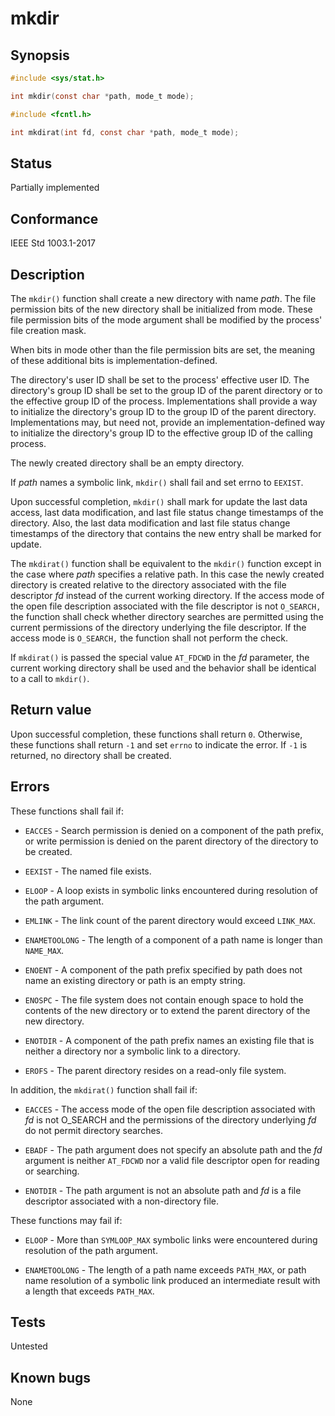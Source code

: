 # mkdir

## Synopsis

```c
#include <sys/stat.h>

int mkdir(const char *path, mode_t mode);

#include <fcntl.h>

int mkdirat(int fd, const char *path, mode_t mode);
```

## Status

Partially implemented

## Conformance

IEEE Std 1003.1-2017

## Description

The `mkdir()` function shall create a new directory with name _path_. The file permission bits of the new directory
shall be initialized from mode. These file permission bits of the mode argument shall be modified by the process'
file creation mask.

When bits in mode other than the file permission bits are set, the meaning of these additional bits is
implementation-defined.

The directory's user ID shall be set to the process' effective user ID. The directory's group ID shall be set to the
group ID of the parent directory or to the effective group ID of the process. Implementations shall provide a way to
initialize the directory's group ID to the group ID of the parent directory. Implementations may, but need not, provide
an implementation-defined way to initialize the directory's group ID to the effective group ID of the calling process.

The newly created directory shall be an empty directory.

If _path_ names a symbolic link, `mkdir()` shall fail and set errno to `EEXIST`.

Upon successful completion, `mkdir()` shall mark for update the last data access, last data modification, and last file
status change timestamps of the directory. Also, the last data modification and last file status change timestamps of
the directory that contains the new entry shall be marked for update.

The `mkdirat()` function shall be equivalent to the `mkdir()` function except in the case where _path_ specifies a
relative path. In this case the newly created directory is created relative to the directory associated with the file
descriptor _fd_ instead of the current working directory. If the access mode of the open file description associated
with the file descriptor is not `O_SEARCH,` the function shall check whether directory searches are permitted using the
current permissions of the directory underlying the file descriptor. If the access mode is `O_SEARCH,` the function
shall not perform the check.

If `mkdirat()` is passed the special value `AT_FDCWD` in the _fd_ parameter, the current working directory shall be used
and the behavior shall be identical to a call to `mkdir()`.

## Return value

Upon successful completion, these functions shall return `0`. Otherwise, these functions shall return `-1` and set
`errno` to indicate the error. If `-1` is returned, no directory shall be created.

## Errors

These functions shall fail if:

* `EACCES` - Search permission is denied on a component of the path prefix, or write permission is denied on the parent
 directory of the directory to be created.

* `EEXIST` - The named file exists.

* `ELOOP` - A loop exists in symbolic links encountered during resolution of the path argument.

* `EMLINK` - The link count of the parent directory would exceed `LINK_MAX`.

* `ENAMETOOLONG` - The length of a component of a path name is longer than `NAME_MAX`.

* `ENOENT` - A component of the path prefix specified by path does not name an existing directory or path is an empty
 string.

* `ENOSPC` - The file system does not contain enough space to hold the contents of the new directory or to extend the
 parent directory of the new directory.

* `ENOTDIR` - A component of the path prefix names an existing file that is neither a directory nor a symbolic link to
 a directory.

* `EROFS` - The parent directory resides on a read-only file system.

In addition, the `mkdirat()` function shall fail if:

* `EACCES` - The access mode of the open file description associated with _fd_ is not O_SEARCH and the permissions of
 the directory underlying _fd_ do not permit directory searches.

* `EBADF` - The path argument does not specify an absolute path and the _fd_ argument is neither `AT_FDCWD` nor a valid
 file descriptor open for reading or searching.

* `ENOTDIR` - The path argument is not an absolute path and _fd_ is a file descriptor associated with a non-directory
 file.

These functions may fail if:

* `ELOOP` - More than `SYMLOOP_MAX` symbolic links were encountered during resolution of the path argument.

* `ENAMETOOLONG` - The length of a path name exceeds `PATH_MAX`, or path name resolution of a symbolic link produced an
 intermediate result with a length that exceeds `PATH_MAX`.

## Tests

Untested

## Known bugs

None
